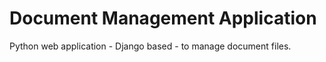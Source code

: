 # Document Management Application
Python web application - Django based - to manage document files.

